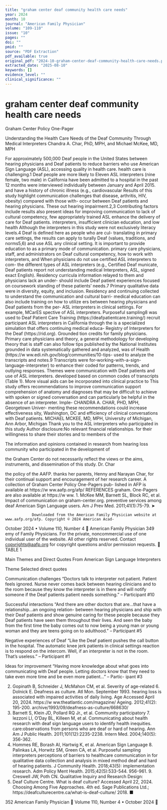 ```yaml
---
title: "graham center deaf community health care needs"
year: 2024
month: 10
journal: "American Family Physician"
volume: "109-110"
issue: "10"
pages: ""
doi: ""
pmid: ""
source: "PDF Extraction"
pdf_available: true
original_pdf: "2024-10-graham-center-deaf-community-health-care-needs.pdf"
extracted_date: "2025-08-10"
keywords: []
evidence_level: ""
clinical_significance: ""
---
```


# graham center deaf community health care needs

Graham Center Policy One-Pager


Understanding the Health Care Needs
of the Deaf Community Through Medical Interpreters
Chandra A. Char, PhD, MPH, and Michael McKee, MD, MPH




For approximately 500,000 Deaf people in the United States               between hearing physicians and Deaf patients to reduce barriers
who use American Sign Language (ASL), accessing quality                  in health care.
health care is challenging.1 Deaf people are more likely to                 Eleven ASL interpreters (nine female, two male) in California
have been admitted to a hospital in the past 12 months                   were interviewed individually between January and April 2015.
and have a history of chronic illness (e.g., cardiovascular              Results of this study highlight communication challenges that
disease, arthritis, HIV, obesity) compared with those with-              occur between Deaf patients and hearing physicians. These
out hearing impairment.2,3 Contributing factors include                  results also present ideas for improving communication to
lack of cultural competency, few appropriately trained ASL               enhance the delivery of care for Deaf patients.
interpreters, insufficient clinician education, and low health              Although the interpreters in this study were not exclusively
literacy levels.4 Deaf is defined here as people who are cul-            translating in primary care settings, the results can apply to
turally Deaf (values, traditions, and norms5,6) and use ASL              any clinical setting. It is important to provide education to
as a primary mode of communication.                                      primary care physicians, staff, and administrators on Deaf
                                                                         cultural competency, how to work with interpreters, and
When physicians do not use certified ASL interpreters to com-            the different types of ASL interpreters (e.g., Certified Deaf
municate, Deaf patients report not understanding medical                 Interpreters, ASL, signed exact English). Residency curricula
information relayed to them and physicians lack an under-                should include Deaf patient experiences focused on coursework
standing of these patients’ needs.7 Primary qualitative data were        in diversity, equity, and inclusion. Residency and continuing
collected to understand the communication and cultural barri-            medical education can also include training on how to utilize
ers between hearing physicians and Deaf patients from the per-           ASL interpreters in clinical settings. For example, MCarES
spective of ASL interpreters. Purposeful sampling8 was used to           Deaf Patient Care Training (https://​deafpatientcare.training/)
recruit participant ASL interpreters in California through the           is a specialized simulation that offers continuing medical educa-
Registry of Interpreters for the Deaf (https://​rid.org). Grounded       tion credits for family physicians. Primary care physicians and
theory, a general methodology for developing theory that is              staff can also follow tips published by the National Institutes
grounded in data systematically gathered and analyzed, was               of Health (https://​w ww.edi.nih.gov/blog/communities/10-tips-
used to analyze the transcripts and notes.9 Transcripts were             for-working-with-a-sign-language-interpreter) to enhance their
coded for patterns, trends, and outlying responses. Themes were          communication with Deaf patients and use of ASL interpreters.
developed based on common codes of transcripts (Table 1).                More visual aids can be incorporated into clinical practice to
This study offers recommendations to improve communication               support comprehension of anatomy and diagnoses that may be
                                                                         difficult to achieve with spoken or signed conversation and can
                                                                         particularly be helpful in the absence of an interpreter. Imple-
   CHANDRA A. CHAR, PHD, MPH, Georgetown Univer-                         menting these recommendations could increase effectiveness
   sity, Washington, DC                                                  and efficiency of clinical conversations with Deaf patients.
   MICHAEL MCKEE, MD, MPH, University of Michigan,
   Ann Arbor, Michigan                                                   Thank you to the ASL interpreters who participated in this study
   Author disclosure:​No relevant financial relationships.               for their willingness to share their stories and to members of the

   The information and opinions contained in research from               hearing loss community who participated in the development of

   the Graham Center do not necessarily reflect the views or             the aims, instruments, and dissemination of this study. Dr. Char

   the policy of the AAFP.                                               thanks her parents, Henny and Narayan Char, for their continual
                                                                         support and encouragement of her research career.
   A collection of Graham Center Policy One-Pagers pub-
   lished in AFP is available at https://​w ww.aafp.org/afp/
                                                                         REFERENCES
   graham. One-Pagers are also available at https://​w ww.                1. McKee MM, Barnett SL, Block RC, et al. Impact of communication on
   graham-center.org.                                                        preventive services among deaf American Sign Language users. Am
                                                                             J Prev Med. 2011;​41(1):​75-79. ➤


                Downloaded from the American Family Physician website at www.aafp.org/afp. Copyright © 2024 American Acad-
October 2024 • Volume 110, Number 4                                                                                American Family Physician 349
                emy of Family Physicians. For the private, noncommercial use of one individual user of the website. All other rights
                          reserved. Contact copyrights@aafp.org for copyright questions and/or permission requests.
  TABLE 1

  Main Themes and Direct Quotes From American Sign Language Interpreters

  Theme                                      Selected direct quotes

  Communication challenges                   “Doctors talk to interpreter not patient. Patient feels ignored. Nurse never comes back
  between hearing clinicians and             to the room because they know the interpreter is in there and will notify someone if the
  Deaf patients                              patient needs something.” – Participant #10

  Successful interactions                    “And there are other doctors that are…that have a relationship…an ongoing relation-
  between hearing physicians and             ship with their Deaf patients and show genuine caring for these people because they
  Deaf patients                              have seen them throughout their lives. And seen the baby from the first time the baby
                                             comes out to now being a young man or young woman and they are teens going on to
                                             adulthood.” – Participant #5

  Negative experiences of Deaf               “Like the Deaf patient pushes the call button in the hospital. The automatic knee jerk
  patients in clinical settings              reaction is to respond on the intercom. Well, if an interpreter is not in the room. That’s
                                             useless.” – Participant #1

  Ideas for improvement                      “Having more knowledge about what goes into communicating with Deaf people. Letting
                                             doctors know that they need to take even more time and be even more patient...” – Partic-
                                             ipant #3


2. Gopinath B, Schneider J, McMahon CM, et al. Severity of age-related        6. Dolnick E. Deafness as culture. Atl Mon. September 1993.
   hearing loss is associated with impaired activities of daily living. Age      Accessed April 20, 2024. https://​w ww.theatlantic.com/magazine/
   Ageing. 2012;​41(2):​195-200.                                                 archive/1993/09/deafness-as-culture/668630/
3. Barnett S, Klein JD, Pollard RQ Jr., et al. Community participatory        7. Iezzoni LI, O’Day BL, Killeen M, et al. Communicating about health
   research with deaf sign language users to identify health inequities.         care:​observations from persons who are deaf or hard of hearing. Ann
   Am J Public Health. 2011;​101(12):​2235-2238.                                 Intern Med. 2004;​140(5):​356-362.
4. Hommes RE, Borash AI, Hartwig K, et al. American Sign Language             8. Palinkas LA, Horwitz SM, Green CA, et al. Purposeful sampling
   interpreters perceptions of barriers to healthcare communication in           for qualitative data collection and analysis in mixed method
   deaf and hard of hearing patients. J Community Health. 2018;​43(5):​          implementation research. Adm Policy Ment Health. 2015;​42(5):​533-544.
   956-961.                                                                   9. Creswell JW, Poth CN. Qualitative Inquiry and Research Design:​
5. Deaf Culture Centre. What is deaf culture? Accessed April 22, 2024.           Choosing Among Five Approaches. 4th ed. Sage Publications Ltd.;​
   https://​deafculturecentre.ca/what-is-deaf-culture/                           2018. ■




352 American Family Physician	                                                                               Volume 110, Number 4 • October 2024
